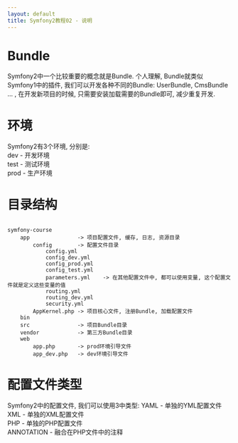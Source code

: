 ```yaml
---
layout: default
title: Symfony2教程02 - 说明
---
```


Bundle
========
Symfony2中一个比较重要的概念就是Bundle. 个人理解, Bundle就类似Symfony1中的插件, 我们可以开发各种不同的Bundle: UserBundle, CmsBundle ... , 在开发新项目的时候, 只需要安装加载需要的Bundle即可, 减少重复开发.  

环境
========
Symfony2有3个环境, 分别是:  
dev  - 开发环境  
test - 测试环境  
prod - 生产环境  

目录结构
========
<pre><code>
symfony-course
    app               -> 项目配置文件, 缓存, 日志, 资源目录
        config        -> 配置文件目录
            config.yml
            config_dev.yml
            config_prod.yml
            config_test.yml
            parameters.yml    -> 在其他配置文件中, 都可以使用变量, 这个配置文件就是定义这些变量的值
            routing.yml
            routing_dev.yml
            security.yml
        AppKernel.php -> 项目核心文件, 注册Bundle, 加载配置文件
    bin
    src               -> 项目Bundle目录
    vendor            -> 第三方Bundle目录
    web
        app.php       -> prod环境引导文件
        app_dev.php   -> dev环境引导文件
</code></pre>

配置文件类型
============
Symfony2中的配置文件, 我们可以使用3中类型:
YAML - 单独的YML配置文件  
XML  - 单独的XML配置文件  
PHP  - 单独的PHP配置文件  
ANNOTATION - 融合在PHP文件中的注释  